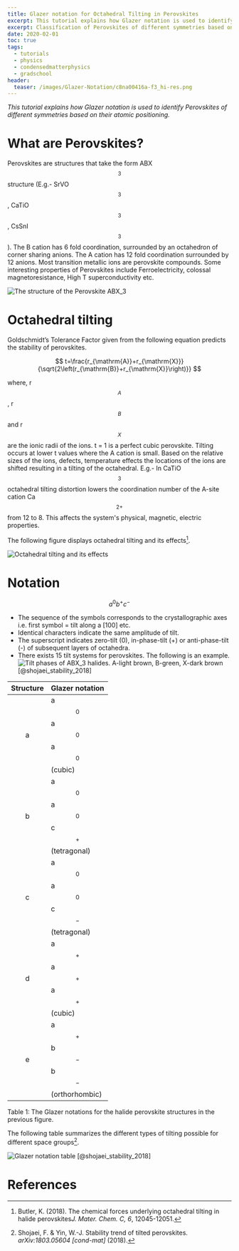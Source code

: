 ```yaml
---
title: Glazer notation for Octahedral Tilting in Perovskites
excerpt: This tutorial explains how Glazer notation is used to identify Perovskites of different symmetries based on their atomic positioning.
excerpt: Classification of Perovskites of different symmetries based on their atomic positioning.
date: 2020-02-01
toc: true
tags:
  - tutorials
  - physics
  - condensedmatterphysics
  - gradschool
header:
  teaser: /images/Glazer-Notation/c8na00416a-f3_hi-res.png
---
```


*This tutorial explains how Glazer notation is used to identify Perovskites of different symmetries based on their atomic positioning.*

# What are Perovskites?

Perovskites are structures that take the form ABX$$_3$$ structure (E.g.- SrVO$$_3$$, CaTiO$$_3$$, CsSnI$$_3$$). The B cation has 6 fold coordination, surrounded by an octahedron of corner sharing anions. The A cation has 12 fold coordination surrounded by 12 anions. Most transition metallic ions are perovskite compounds. Some interesting properties of Perovskites include Ferroelectricity, colossal magnetoresistance, High T superconductivity etc.



![The structure of the Perovskite ABX$_3$](/images/Glazer-Notation/c8na00416a-f3_hi-res.png)



# Octahedral tilting

Goldschmidt’s Tolerance Factor given from the following equation predicts the stability of perovskites.

$$
t=\frac{r_{\mathrm{A}}+r_{\mathrm{X}}}{\sqrt{2\left(r_{\mathrm{B}}+r_{\mathrm{X}}\right)}}
$$


where, r$$_A$$, r$$_B$$ and r$$_X$$ are the ionic radii of the ions. t = 1 is a perfect cubic perovskite. Tilting occurs at lower t values where the A cation is small. Based on the relative sizes of the ions, defects, temperature effects the locations of the ions are shifted resulting in a tilting of the octahedral. E.g.- In CaTiO$$_3$$ octahedral tilting distortion lowers the coordination number of the A-site cation Ca$$^{2+}$$ from 12 to 8. This affects the system's physical, magnetic, electric properties.

The following figure displays octahedral tilting and its effects[^1].

![Octahedral tilting and its effects](/images/Glazer-Notation/c8tc02976h-f10_hi-res.png)



# Notation

$$
a^0b^+c^-
$$

- The sequence of the symbols corresponds to the crystallographic axes i.e. first symbol = tilt along a [100] etc.
- Identical characters indicate the same amplitude of tilt.
- The superscript indicates zero-tilt (0), in-phase-tilt (+) or anti-phase-tilt (-) of subsequent layers of octahedra.
- There exists 15 tilt systems for perovskites. The following is an example.![Tilt phases of AB$X_3$ halides. A-light brown, B-green, X-dark brown [@shojaei_stability_2018]](/images/Glazer-Notation/image-20200203144305076.png)

| Structure | Glazer notation                |
| :-------: | :----------------------------- |
|     a     | a$$^0$$a$$^0$$a$$^0$$ (cubic)        |
|     b     | a$$^0$$a$$^0$$c$$^+$$ (tetragonal)   |
|     c     | a$$^0$$a$$^0$$c$$^-$$ (tetragonal)   |
|     d     | a$$^+$$a$$^+$$a$$^+$$ (cubic)      |
|     e     | a$$^+$$b$$^-$$b$$^-$$ (orthorhombic) |

Table 1: The Glazer notations for the halide perovskite structures in the previous figure.

The following table summarizes the different types of tilting possible for different space groups[^2].

![Glazer notation table [@shojaei_stability_2018]](/images/Glazer-Notation/image-20200203140523807.png)

# References

[^1]: Butler, K. (2018). The chemical forces underlying octahedral tilting in halide perovskites*J. Mater. Chem. C, 6*, 12045-12051.
[^2]: Shojaei, F. & Yin, W.-J. Stability trend of tilted perovskites. *arXiv:1803.05604 [cond-mat]* (2018).

